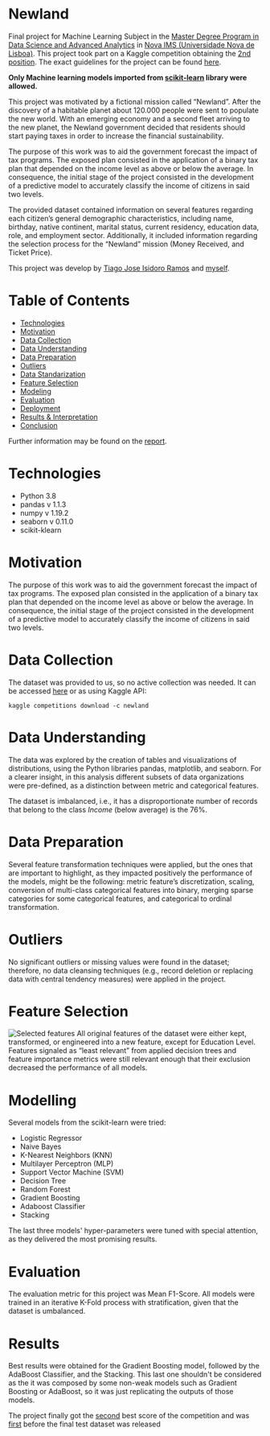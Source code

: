 # Newland
Final project for Machine Learning Subject in the [Master Degree Program in Data Science and Advanced Analytics](https://www.novaims.unl.pt/mdsaa) in [Nova IMS (Universidade Nova de Lisboa)](https://www.novaims.unl.pt/default). This project took part on a Kaggle competition obtaining the [2nd position](https://www.kaggle.com/c/newland/leaderboard). The exact guidelines for the project can be found [here](https://www.kaggle.com/c/newland).

**Only Machine learning models imported from [scikit-learn](https://scikit-learn.org/stable/supervised_learning.html#supervised-learning) library were allowed.**

This project was motivated by a fictional mission called “Newland”. After the discovery of a
habitable planet about 120.000 people were sent to populate the new world. With an emerging
economy and a second fleet arriving to the new planet, the Newland government decided that
residents should start paying taxes in order to increase the financial sustainability.

The purpose of this work was to aid the government forecast the impact of tax programs. The
exposed plan consisted in the application of a binary tax plan that depended on the income level
as above or below the average. In consequence, the initial stage of the project consisted in the
development of a predictive model to accurately classify the income of citizens in said two levels.

The provided dataset contained information on several features regarding each citizen’s general
demographic characteristics, including name, birthday, native continent, marital status, current
residency, education data, role, and employment sector. Additionally, it included information
regarding the selection process for the “Newland” mission (Money Received, and Ticket Price).


This project was develop by [Tiago Jose Isidoro Ramos](https://github.com/Exileus) and [myself](https://github.com/Farkites).

# Table of Contents
* [Technologies](#technologies)
* [Motivation](#motivation)
* [Data Collection](#data-collection)
* [Data Understanding](#data-understanding)
* [Data Preparation](#data-preparation)
* [Outliers](#outliers)
* [Data Standarization](#data-standarization)
* [Feature Selection](#feature-selection)
* [Modeling](#modeling)
* [Evaluation](#evaluation)
* [Deployment](#deployment)
* [Results & Interpretation](#results)
* [Conclusion](#conclusion)

Further information may be found on the [report](https://github.com/Farkites/Newland/blob/master/ML_report_group42.pdf).

# Technologies

* Python 3.8
* pandas v 1.1.3
* numpy v 1.19.2
* seaborn v 0.11.0
* scikit-klearn

# Motivation

The purpose of this work was to aid the government forecast the impact of tax programs. The
exposed plan consisted in the application of a binary tax plan that depended on the income level
as above or below the average. In consequence, the initial stage of the project consisted in the
development of a predictive model to accurately classify the income of citizens in said two levels.

# Data Collection
The dataset was provided to us, so no active collection was needed. It can be accessed [here](https://www.kaggle.com/c/newland/data)
or as using Kaggle API:
```
kaggle competitions download -c newland
```

# Data Understanding
The data was explored by the creation of tables and visualizations
of distributions, using the Python libraries pandas, matplotlib, and seaborn. For a clearer insight,
in this analysis different subsets of data organizations were pre-defined, as a distinction between
metric and categorical features.

The dataset is imbalanced, i.e., it has a disproportionate number of records
that belong to the class *Income* (below average) is the 76%.

# Data Preparation
Several feature transformation techniques were applied, but the ones that are important to
highlight, as they impacted positively the performance of the models, might be the following:
metric feature’s discretization, scaling, conversion of multi-class categorical features into binary,
merging sparse categories for some categorical features, and categorical to ordinal
transformation.

# Outliers
No significant outliers or missing values were found in the dataset; therefore, no data cleansing
techniques (e.g., record deletion or replacing data with central tendency measures) were applied
in the project.

# Feature Selection
![Selected features](https://github.com/Farkites/Newland/blob/master/res/features_table.png?raw=true)
All original features of the dataset were either kept, transformed, or engineered into a new feature,
except for Education Level. Features signaled as “least relevant” from applied decision trees and
feature importance metrics were still relevant enough that their exclusion decreased the
performance of all models.

# Modelling
Several models from the scikit-learn were tried:
* Logistic Regressor
* Naive Bayes
* K-Nearest Neighbors (KNN)
* Multilayer Perceptron (MLP)
* Support Vector Machine (SVM)
* Decision Tree
* Random Forest
* Gradient Boosting
* Adaboost Classifier
* Stacking

The last three models' hyper-parameters were tuned with special attention, as they delivered the most promising results.

# Evaluation
The evaluation metric for this project was Mean F1-Score. All models were trained in an iterative K-Fold process with stratification, given that the dataset is umbalanced.

# Results

Best results were obtained for the Gradient Boosting model, followed by the AdaBoost Classifier, and the Stacking. This last one shouldn't be considered as the it was composed by some non-weak models such as Gradient Boosting or AdaBoost, so it was just replicating the outputs of those models.

The project finally got the [second](https://www.kaggle.com/c/newland/leaderboard) best score of the competition and was [first](https://www.kaggle.com/c/newland/leaderboard) before the final test dataset was released 







